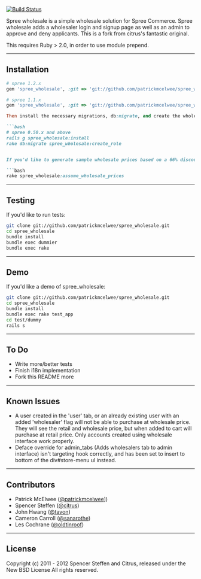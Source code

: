 [![Build Status](https://travis-ci.org/patrickmcelwee/spree_wholesale.svg?branch=master)](https://travis-ci.org/patrickmcelwee/spree_wholesale)

Spree wholesale is a simple wholesale solution for Spree Commerce. Spree wholesale adds a wholesaler login and signup page as well as an admin to approve and deny applicants. This is a fork from citrus's fantastic original.

This requires Ruby > 2.0, in order to use module prepend.

------------------------------------------------------------------------------
Installation
------------------------------------------------------------------------------


```ruby
# spree 1.2.x
gem 'spree_wholesale', :git => 'git://github.com/patrickmcelwee/spree_wholesale', :branch => 'master'

# spree 1.1.x
gem 'spree_wholesale', :git => 'git://github.com/patrickmcelwee/spree_wholesale', :branch => '1.1.x'

Then install the necessary migrations, db:migrate, and create the wholesale role:

```bash
# spree 0.50.x and above
rails g spree_wholesale:install
rake db:migrate spree_wholesale:create_role


If you'd like to generate sample wholesale prices based on a 66% discount:

```bash
rake spree_wholesale:assume_wholesale_prices
```


------------------------------------------------------------------------------
Testing
------------------------------------------------------------------------------

If you'd like to run tests:

```bash
git clone git://github.com/patrickmcelwee/spree_wholesale.git
cd spree_wholesale
bundle install
bundle exec dummier
bundle exec rake
```


------------------------------------------------------------------------------
Demo
------------------------------------------------------------------------------

If you'd like a demo of spree_wholesale:

```bash
git clone git://github.com/patrickmcelwee/spree_wholesale.git
cd spree_wholesale
bundle install
bundle exec rake test_app
cd test/dummy
rails s
```


------------------------------------------------------------------------------
To Do
------------------------------------------------------------------------------

* Write more/better tests
* Finish i18n implementation
* Fork this README more


------------------------------------------------------------------------------
Known Issues
------------------------------------------------------------------------------

* A user created in the 'user' tab, or an already existing user with an added 'wholesaler' flag will not be able to purchase at wholesale price. They will see the retail and wholesale price, but when added to cart will purchase at retail price. Only accounts created using wholesale interface work properly.
* Deface override for admin_tabs (Adds wholesalers tab to admin interface) isn't targeting hook correctly, and has been set to insert to bottom of the div#store-menu ul instead.


------------------------------------------------------------------------------
Contributors
------------------------------------------------------------------------------

* Patrick McElwee ([@patrickmcelwee](https://github.com/patrickmcelwee)])
* Spencer Steffen ([@citrus](https://github.com/citrus))
* John Hwang      ([@tavon](https://github.com/tavon))
* Cameron Carroll ([@sanarothe](https://github.com/sanarothe))
* Les Cochrane    ([@oldtinroof](https://github.com/oldtinroof))


------------------------------------------------------------------------------
License
------------------------------------------------------------------------------

Copyright (c) 2011 - 2012 Spencer Steffen and Citrus, released under the New BSD License All rights reserved.
